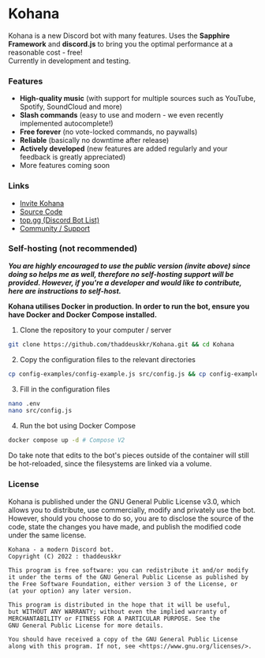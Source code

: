 # Kohana
Kohana is a new Discord bot with many features. Uses the **Sapphire Framework** and **discord.js** to bring you the optimal performance at a reasonable cost - free!  
Currently in development and testing.  
  
### Features
- **High-quality music** (with support for multiple sources such as YouTube, Spotify, SoundCloud and more)
- **Slash commands** (easy to use and modern - we even recently implemented autocomplete!)
- **Free forever** (no vote-locked commands, no paywalls)
- **Reliable** (basically no downtime after release)
- **Actively developed** (new features are added regularly and your feedback is greatly appreciated)
- More features coming soon
  
### Links
- [Invite Kohana](https://kohana.tkkr.tk/invite)
- [Source Code](https://kohana.tkkr.tk/github)
- [top.gg (Discord Bot List)](https://top.gg/bot/998515288117096559)
- [Community / Support](https://discord.com/invite/8ZxsPYwgJ9)  
  
### Self-hosting (not recommended)
***You are highly encouraged to use the public version (invite above) since doing so helps me as well, therefore no self-hosting support will be provided. However, if you're a developer and would like to contribute, here are instructions to self-host.***  
  
**Kohana utilises Docker in production. In order to run the bot, ensure you have Docker and Docker Compose installed.**  
1. Clone the repository to your computer / server  
```sh
git clone https://github.com/thaddeuskkr/Kohana.git && cd Kohana
```  
2. Copy the configuration files to the relevant directories
```sh
cp config-examples/config-example.js src/config.js && cp config-examples/.env.example .env
```  
3. Fill in the configuration files
```sh
nano .env
nano src/config.js
```  
4. Run the bot using Docker Compose
```sh
docker compose up -d # Compose V2
```  
Do take note that edits to the bot's pieces outside of the container will still be hot-reloaded, since the filesystems are linked via a volume.

### License
Kohana is published under the GNU General Public License v3.0, which allows you to distribute, use commercially, modify and privately use the bot. However, should you choose to do so, you are to disclose the source of the code, state the changes you have made, and publish the modified code under the same license.  
```
Kohana - a modern Discord bot.
Copyright (C) 2022 : thaddeuskkr

This program is free software: you can redistribute it and/or modify
it under the terms of the GNU General Public License as published by
the Free Software Foundation, either version 3 of the License, or
(at your option) any later version.

This program is distributed in the hope that it will be useful,
but WITHOUT ANY WARRANTY; without even the implied warranty of
MERCHANTABILITY or FITNESS FOR A PARTICULAR PURPOSE. See the
GNU General Public License for more details.

You should have received a copy of the GNU General Public License
along with this program. If not, see <https://www.gnu.org/licenses/>.
```
